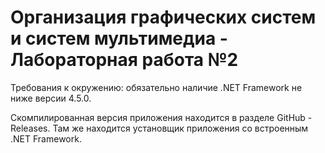 # Организация графических систем и систем мультимедиа - Лабораторная работа №2

Требования к окружению: обязательно наличие .NET Framework не ниже версии 4.5.0.

Скомпилированная версия приложения находится в разделе GitHub - Releases. Там же находится установщик приложения со встроенным .NET Framework.
